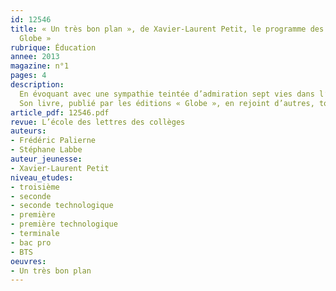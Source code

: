 ```yaml
---
id: 12546
title: « Un très bon plan », de Xavier-Laurent Petit, le programme des éditions «
  Globe »
rubrique: Éducation
annee: 2013
magazine: n°1
pages: 4
description: 
  En évoquant avec une sympathie teintée d’admiration sept vies dans l’engagement du compagnonnage , Xavier-Laurent Petit nous fait découvrir de l’intérieur une institution plusieurs fois centenaire et qui, pourtant, ne cesse de se renouveler...
  Son livre, publié par les éditions « Globe », en rejoint d’autres, tous centrés sur l’aventure humaine, présentant des récits à la première ou troisième personne, qui relatent les parcours de leurs protagonistes.
article_pdf: 12546.pdf
revue: L’école des lettres des collèges
auteurs:
- Frédéric Palierne
- Stéphane Labbe
auteur_jeunesse:
- Xavier-Laurent Petit
niveau_etudes:
- troisième
- seconde
- seconde technologique
- première
- première technologique
- terminale
- bac pro
- BTS
oeuvres:
- Un très bon plan
---
```

